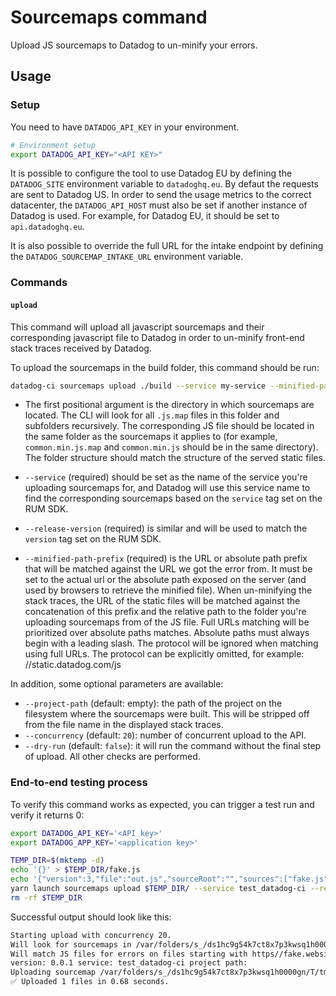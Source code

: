 # Sourcemaps command

Upload JS sourcemaps to Datadog to un-minify your errors.

## Usage

### Setup

You need to have `DATADOG_API_KEY` in your environment.

```bash
# Environment setup
export DATADOG_API_KEY="<API KEY>"
```

It is possible to configure the tool to use Datadog EU by defining the `DATADOG_SITE` environment variable to `datadoghq.eu`. By defaut the requests are sent to Datadog US. In order to send the usage metrics to the correct datacenter, the `DATADOG_API_HOST` must also be set if another instance of Datadog is used. For example, for Datadog EU, it should be set to `api.datadoghq.eu`.

It is also possible to override the full URL for the intake endpoint by defining the `DATADOG_SOURCEMAP_INTAKE_URL` environment variable.



### Commands

#### `upload`

This command will upload all javascript sourcemaps and their corresponding javascript file to Datadog in order to un-minify front-end stack traces received by Datadog.

To upload the sourcemaps in the build folder, this command should be run:

```bash
datadog-ci sourcemaps upload ./build --service my-service --minified-path-prefix https://static.datadog.com --release-version 1.234
```

* The first positional argument is the directory in which sourcemaps are located. The CLI will look for all `.js.map` files in this folder and subfolders recursively. The corresponding JS file should be located in the same folder as the sourcemaps it applies to (for example, `common.min.js.map` and `common.min.js` should be in the same directory).
The folder structure should match the structure of the served static files.

* `--service` (required) should be set as the name of the service you're uploading sourcemaps for, and Datadog will use this service name to find the corresponding sourcemaps based on the `service` tag set on the RUM SDK.

* `--release-version` (required) is similar and will be used to match the `version` tag set on the RUM SDK.

* `--minified-path-prefix` (required) is the URL or absolute path prefix that will be matched against the URL we got the error from. It must be set to the actual url or the absolute path exposed on the server (and used by browsers to retrieve the minified file). 
When un-minifying the stack traces, the URL of the static files will be matched against the concatenation of this prefix and the relative path to the folder you're uploading sourcemaps from of the JS file.
Full URLs matching will be prioritized over absolute paths matches.
Absolute paths must always begin with a leading slash.
The protocol will be ignored when matching using full URLs. The protocol can be explicitly omitted, for example: //static.datadog.com/js

In addition, some optional parameters are available:

* `--project-path` (default: empty): the path of the project on the filesystem where the sourcemaps were built. This will be stripped off from the file name in the displayed stack traces.
* `--concurrency` (default: `20`): number of concurrent upload to the API.
* `--dry-run` (default: `false`): it will run the command without the final step of upload. All other checks are performed.

### End-to-end testing process

To verify this command works as expected, you can trigger a test run and verify it returns 0:

```bash
export DATADOG_API_KEY='<API key>'
export DATADOG_APP_KEY='<application key>'

TEMP_DIR=$(mktemp -d)
echo '{}' > $TEMP_DIR/fake.js
echo '{"version":3,"file":"out.js","sourceRoot":"","sources":["fake.js"],"names":["src"],"mappings":"AAgBC"}' > $TEMP_DIR/fake.js.map
yarn launch sourcemaps upload $TEMP_DIR/ --service test_datadog-ci --release-version 0.0.1 --minified-path-prefix https//fake.website
rm -rf $TEMP_DIR
```

Successful output should look like this:

```bash
Starting upload with concurrency 20.
Will look for sourcemaps in /var/folders/s_/ds1hc9g54k7ct8x7p3kwsq1h0000gn/T/tmp.fqWhNgGdn6/
Will match JS files for errors on files starting with https//fake.website
version: 0.0.1 service: test_datadog-ci project path:
Uploading sourcemap /var/folders/s_/ds1hc9g54k7ct8x7p3kwsq1h0000gn/T/tmp.fqWhNgGdn6/fake.js.map for JS file available at https//fake.website/fake.js
✅ Uploaded 1 files in 0.68 seconds.
```
